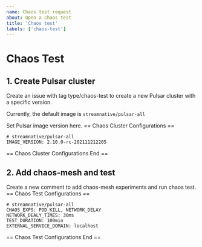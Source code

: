 ```yaml
---
name: Chaos test request
about: Open a chaos test
title: 'Chaos test'
labels: ['chaos-test']
---
```


# Chaos Test

## 1. Create Pulsar cluster

Create an issue with tag type/chaos-test to create a new Pulsar cluster with a specific version.

Currently, the default image is `streamnative/pulsar-all`

Set Pulsar image version here.
== Chaos Cluster Configurations ==
```
# streamnative/pulsar-all
IMAGE_VERSION: 2.10.0-rc-202111212205
```
== Chaos Cluster Configurations End ==

## 2. Add chaos-mesh and test

Create a new comment to add chaos-mesh experiments and run chaos test.
== Chaos Test Configurations ==
```
# streamnative/pulsar-all
CHAOS_EXPS: POD_KILL, NETWORK_DELAY
NETWORK_DEALY_TIMES: 30ms
TEST_DURATION: 100min
EXTERNAL_SERVICE_DOMAIN: localhost
```
== Chaos Test Configurations End ==
